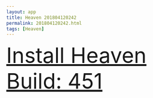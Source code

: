 ```yaml
---
layout: app
title: Heaven 201804120242
permalink: 201804120242.html
tags: [Heaven]
---
```

<div class="pure-g">
    <div class="pure-u-1-1" style="font-size: 4em">
        <a class="pure-button-primary" href="itms-services://?action=download-manifest&url=https%3A%2F%2Flitsungyisigono.github.io%2FTestScript%2Fmanifests%2F201804120242.plist"><i class="fa fa-download" aria-hidden="true"></i>Install Heaven Build: 451</a>
    </div>
</div>